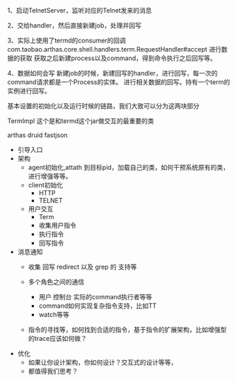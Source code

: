 1、启动TelnetServer，监听对应的Telnet发来的消息

2、交给handler，然后直接新建job，处理并回写

3、实际上使用了termd的consumer的回调
com.taobao.arthas.core.shell.handlers.term.RequestHandler#accept
进行数据的获取
获取之后新建process以及command，得到命令执行之后回写等。


4、数据如何会写
新建job的时候，新建回写的handler，进行回写，每一次的command请求都是一个Process的实体。
进行相关数据的回写。持有一个term的实例进行回写。

基本设置的初始化以及运行时候的链路，我们大致可以分为这两块部分


TermImpl 这个是和termd这个jar做交互的最重要的类

arthas
druid
fastjson

- 引导入口
- 架构
	- agent初始化,attath 到目标pid，加载自己的类，如何干预系统原有的类，进行增强等等。
	- client初始化
		- HTTP 
		- TELNET
	- 用户交互
		- Term
		- 收集用户指令
		- 执行指令
		- 回写指令
- 消息通知
	- 收集 回写 redirect 以及 grep 的 支持等 
	- 多个角色之间的通信 
		- 用户 控制台 实际的command执行者等等
		- command如何实现复杂指令支持，比如TT
		- watch等等

	- 指令的寻找等，如何找到合适的指令，基于指令的扩展架构，比如增强型的trace应该如何做？
- 优化
	- 如果让你设计架构，你如何设计？交互式的设计等等，
	- 都值得我们思考？
	 	 


